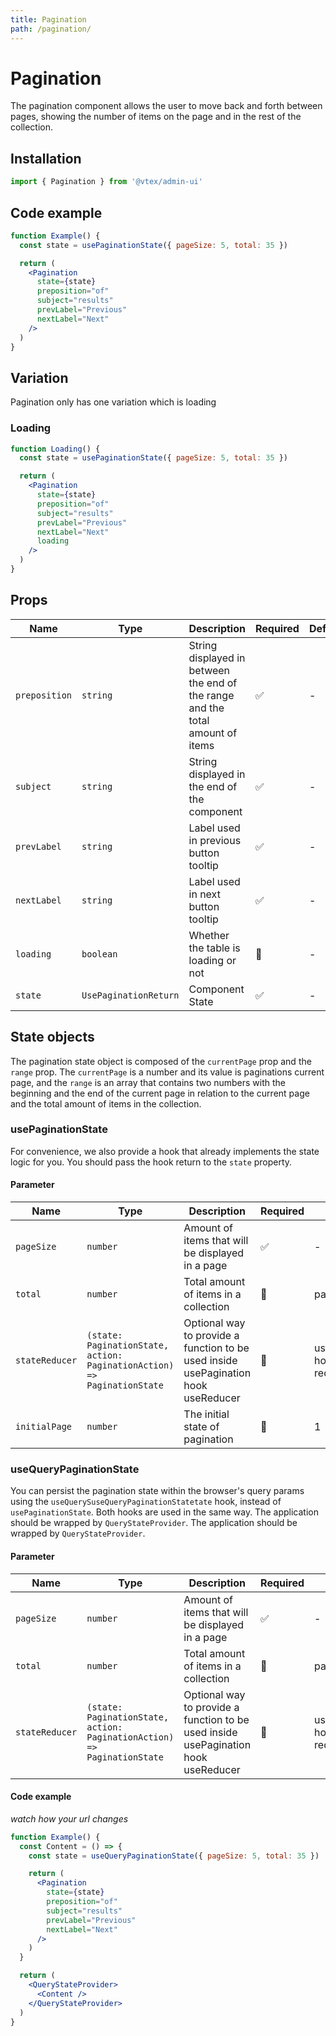 ```yaml
---
title: Pagination
path: /pagination/
---
```


# Pagination

The pagination component allows the user to move back and forth between pages, showing the number of items on the page and in the rest of the collection.

## Installation

```jsx isStatic
import { Pagination } from '@vtex/admin-ui'
```

## Code example

```jsx
function Example() {
  const state = usePaginationState({ pageSize: 5, total: 35 })

  return (
    <Pagination
      state={state}
      preposition="of"
      subject="results"
      prevLabel="Previous"
      nextLabel="Next"
    />
  )
}
```

## Variation

Pagination only has one variation which is loading

### Loading

```jsx
function Loading() {
  const state = usePaginationState({ pageSize: 5, total: 35 })

  return (
    <Pagination
      state={state}
      preposition="of"
      subject="results"
      prevLabel="Previous"
      nextLabel="Next"
      loading
    />
  )
}
```

## Props

| Name          | Type                  | Description                                                                    | Required | Default |
| ------------- | --------------------- | ------------------------------------------------------------------------------ | -------- | ------- |
| `preposition` | `string`              | String displayed in between the end of the range and the total amount of items | ✅       | -       |
| `subject`     | `string`              | String displayed in the end of the component                                   | ✅       | -       |
| `prevLabel`   | `string`              | Label used in previous button tooltip                                          | ✅       | -       |
| `nextLabel`   | `string`              | Label used in next button tooltip                                              | ✅       | -       |
| `loading`     | `boolean`             | Whether the table is loading or not                                            | 🚫       | -       |
| `state`       | `UsePaginationReturn` | Component State                                                                | ✅       | -       |

## State objects

The pagination state object is composed of the `currentPage` prop and the `range` prop. The `currentPage` is a number and its value is paginations current page, and the `range` is an array that contains two numbers with the beginning and the end of the current page in relation to the current page and the total amount of items in the collection.

### usePaginationState

For convenience, we also provide a hook that already implements the state logic for you. You should pass the hook return to the `state` property.

#### Parameter

| Name           | Type                                                                    | Description                                                                        | Required | Default                            |
| -------------- | ----------------------------------------------------------------------- | ---------------------------------------------------------------------------------- | -------- | ---------------------------------- |
| `pageSize`     | `number`                                                                | Amount of items that will be displayed in a page                                   | ✅       | -                                  |
| `total`        | `number`                                                                | Total amount of items in a collection                                              | 🚫       | pageSize                           |
| `stateReducer` | `(state: PaginationState, action: PaginationAction) => PaginationState` | Optional way to provide a function to be used inside usePagination hook useReducer | 🚫       | usePagination hook default reducer |
| `initialPage`  | `number`                                                                | The initial state of pagination                                                    | 🚫       | 1                                  |

### useQueryPaginationState

You can persist the pagination state within the browser's query params using the `useQuerySuseQueryPaginationStatetate` hook, instead of `usePaginationState`. Both hooks are used in the same way. The application should be wrapped by `QueryStateProvider`. The application should be wrapped by `QueryStateProvider`.

#### Parameter

| Name           | Type                                                                    | Description                                                                        | Required | Default                            |
| -------------- | ----------------------------------------------------------------------- | ---------------------------------------------------------------------------------- | -------- | ---------------------------------- |
| `pageSize`     | `number`                                                                | Amount of items that will be displayed in a page                                   | ✅       | -                                  |
| `total`        | `number`                                                                | Total amount of items in a collection                                              | 🚫       | pageSize                           |
| `stateReducer` | `(state: PaginationState, action: PaginationAction) => PaginationState` | Optional way to provide a function to be used inside usePagination hook useReducer | 🚫       | usePagination hook default reducer |

#### Code example

_watch how your url changes_

```jsx
function Example() {
  const Content = () => {
    const state = useQueryPaginationState({ pageSize: 5, total: 35 })

    return (
      <Pagination
        state={state}
        preposition="of"
        subject="results"
        prevLabel="Previous"
        nextLabel="Next"
      />
    )
  }

  return (
    <QueryStateProvider>
      <Content />
    </QueryStateProvider>
  )
}
```
